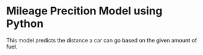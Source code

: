 # Mileage Precition Model using Python

This model predicts the distance a car can go based on the given amount of fuel.
